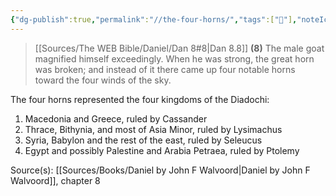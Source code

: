 ```yaml
---
{"dg-publish":true,"permalink":"//the-four-horns/","tags":["🌱"],"noteIcon":1}
---
```


> [[Sources/The WEB Bible/Daniel/Dan 8#8\|Dan 8.8]] 
> **(8)** The male goat magnified himself exceedingly. When he was strong, the great horn was broken; and instead of it there came up four notable horns toward the four winds of the sky. 

The four horns represented the four kingdoms of the Diadochi:
1. Macedonia and Greece, ruled by Cassander
2. Thrace, Bithynia, and most of Asia Minor, ruled by Lysimachus
3. Syria, Babylon and the rest of the east, ruled by Seleucus
4. Egypt and possibly Palestine and Arabia Petraea, ruled by Ptolemy

Source(s): [[Sources/Books/Daniel by John F Walvoord\|Daniel by John F Walvoord]], chapter 8